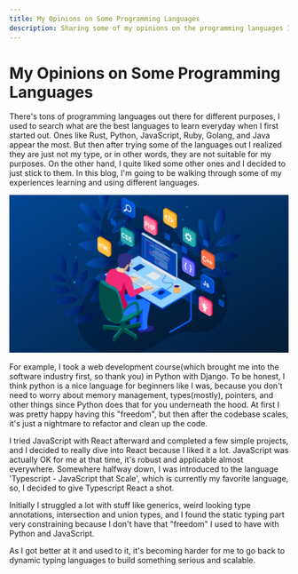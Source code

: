```yaml
---
title: My Opinions on Some Programming Languages
description: Sharing some of my opinions on the programming languages I've learned.
---
```


# My Opinions on Some Programming Languages

There's tons of programming languages out there for different purposes, I used to search what are the best languages to learn everyday when I first started out. Ones like Rust, Python, JavaScript, Ruby, Golang, and Java appear the most. But then after trying some of the languages out I realized they are just not my type, or in other words, they are not suitable for my purposes. On the other hand, I quite liked some other ones and I decided to just stick to them. In this blog, I'm going to be walking through some of my experiences learning and using different languages.

![](https://raw.githubusercontent.com/timthedev07/my-website/staging/assets/programming-languages.jpg)

For example, I took a web development course(which brought me into the software industry first, so thank you) in Python with Django. To be honest, I think python is a nice language for beginners like I was, because you don't need to worry about memory management, types(mostly), pointers, and other things since Python does that for you underneath the hood. At first I was pretty happy having this "freedom", but then after the codebase scales, it's just a nightmare to refactor and clean up the code.

I tried JavaScript with React afterward and completed a few simple projects, and I decided to really dive into React because I liked it a lot. JavaScript was actually OK for me at that time, it's robust and applicable almost everywhere. Somewhere halfway down, I was introduced to the language 'Typescript - JavaScript that Scale', which is currently my favorite language, so, I decided to give Typescript React a shot.

Initially I struggled a lot with stuff like generics, weird looking type annotations, intersection and union types, and I found the static typing part very constraining because I don't have that "freedom" I used to have with Python and JavaScript.

As I got better at it and used to it, it's becoming harder for me to go back to dynamic typing languages to build something serious and scalable.
